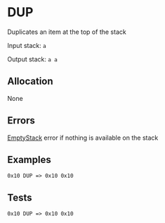 # DUP

Duplicates an item at the top of the stack

Input stack: `a`

Output stack: `a a`

## Allocation

None

## Errors

[EmptyStack](./ERRORS/EmptyStack.md) error if nothing is available on the stack

## Examples

```
0x10 DUP => 0x10 0x10 
```

## Tests

```
0x10 DUP => 0x10 0x10
```